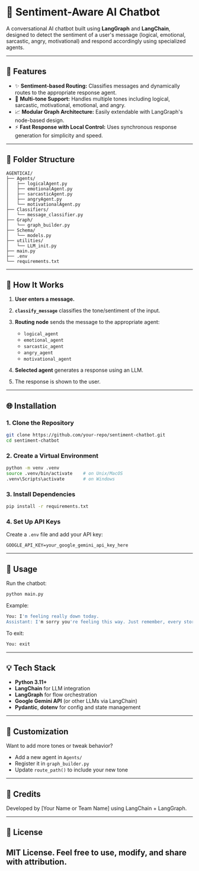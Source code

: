 # 🤖 Sentiment-Aware AI Chatbot

A conversational AI chatbot built using **LangGraph** and **LangChain**, designed to detect the sentiment of a user's message (logical, emotional, sarcastic, angry, motivational) and respond accordingly using specialized agents.

---

## 🚀 Features

* ✨ **Sentiment-based Routing:** Classifies messages and dynamically routes to the appropriate response agent.
* 💬 **Multi-tone Support:** Handles multiple tones including logical, sarcastic, motivational, emotional, and angry.
* 📈 **Modular Graph Architecture:** Easily extendable with LangGraph's node-based design.
* ⚡ **Fast Response with Local Control:** Uses synchronous response generation for simplicity and speed.

---

## 📂 Folder Structure

```
AGENTICAI/
├── Agents/
│   ├── logicalAgent.py
│   ├── emotionalAgent.py
│   ├── sarcasticAgent.py
│   ├── angryAgent.py
│   └── motivationalAgent.py
├── Classifiers/
│   └── message_classifier.py
├── Graph/
│   └── graph_builder.py
├── Schema/
│   └── models.py
├── utilities/
│   └── LLM_init.py
├── main.py
├── .env
└── requirements.txt
```

---

## 🚄 How It Works

1. **User enters a message.**
2. **`classify_message`** classifies the tone/sentiment of the input.
3. **Routing node** sends the message to the appropriate agent:

   * `logical_agent`
   * `emotional_agent`
   * `sarcastic_agent`
   * `angry_agent`
   * `motivational_agent`
4. **Selected agent** generates a response using an LLM.
5. The response is shown to the user.

---

## 🌐 Installation

### 1. Clone the Repository

```bash
git clone https://github.com/your-repo/sentiment-chatbot.git
cd sentiment-chatbot
```

### 2. Create a Virtual Environment

```bash
python -m venv .venv
source .venv/bin/activate    # on Unix/MacOS
.venv\Scripts\activate       # on Windows
```

### 3. Install Dependencies

```bash
pip install -r requirements.txt
```

### 4. Set Up API Keys

Create a `.env` file and add your API key:

```env
GOOGLE_API_KEY=your_google_gemini_api_key_here
```

---

## 🔧 Usage

Run the chatbot:

```bash
python main.py
```

Example:

```bash
You: I'm feeling really down today.
Assistant: I'm sorry you're feeling this way. Just remember, every storm eventually runs out of rain. ☀️
```

To exit:

```bash
You: exit
```

---

## 💡 Tech Stack

* **Python 3.11+**
* **LangChain** for LLM integration
* **LangGraph** for flow orchestration
* **Google Gemini API** (or other LLMs via LangChain)
* **Pydantic**, **dotenv** for config and state management

---

## 🌈 Customization

Want to add more tones or tweak behavior?

* Add a new agent in `Agents/`
* Register it in `graph_builder.py`
* Update `route_path()` to include your new tone

---

## 🌟 Credits

Developed by \[Your Name or Team Name] using LangChain + LangGraph.

---

## 🚩 License

MIT License. Feel free to use, modify, and share with attribution.
-